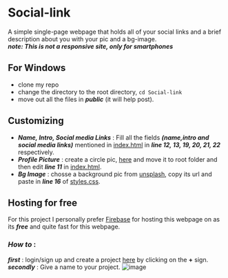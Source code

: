 # Social-link
A simple single-page webpage that holds all of your social links and a brief description about you with your pic and a bg-image.   
***note: This is not a responsive site, only for smartphones***

## For Windows
* clone my repo
* change the directory to the root directory, `cd Social-link`
* move out all the files in ***public*** (it will help post).

## Customizing
* ***Name, Intro, Social media Links*** : Fill all the fields ***(name,intro and social media links)*** mentioned in [index.html](https://github.com/itsatulya/Social-link/blob/6e234fb1c517fbe9b095b7a290e191f0b556e170/public/index.html) in ***line 12, 13, 19, 20, 21, 22*** respectively.
* ***Profile Picture*** : create a circle pic, [here](https://crop-circle.imageonline.co/) and move it to root folder and then edit ***line 11*** in [index.html](https://github.com/itsatulya/Social-link/blob/6e234fb1c517fbe9b095b7a290e191f0b556e170/public/index.html).
* ***Bg Image*** : chosse a background pic from [unsplash](https://unsplash.com/), copy its url and paste in ***line 16*** of [styles.css](https://github.com/itsatulya/Social-link/blob/1d922f76fda06f7a3c234ff6d9c9edc644b63b2a/public/styles.css).   

## Hosting for free
For this project I personally prefer [Firebase](https://firebase.google.com/) for hosting this webpage on as its ***free*** and quite fast for this webpage.
### ***How to*** :
***first*** :  login/sign up and create a project [here](https://console.firebase.google.com/u/0/) by clicking on the **+** sign. 
***secondly*** : Give a name to your project.
![image](https://user-images.githubusercontent.com/79351092/137678685-9ef7f4d3-0019-4da3-ba5d-426bed53da9e.png)
